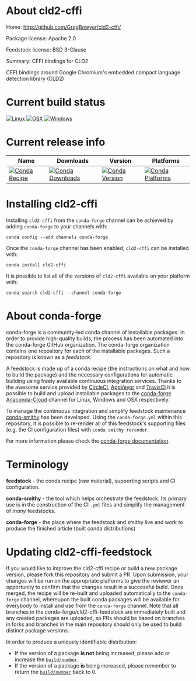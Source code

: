 About cld2-cffi
===============

Home: http://github.com/GregBowyer/cld2-cffi/

Package license: Apache 2.0

Feedstock license: BSD 3-Clause

Summary: CFFI bindings for CLD2

CFFI bindings around Google Chromium's embedded compact language detection
library (CLD2)


Current build status
====================

[![Linux](https://img.shields.io/circleci/project/github/conda-forge/cld2-cffi-feedstock/master.svg?label=Linux)](https://circleci.com/gh/conda-forge/cld2-cffi-feedstock)
[![OSX](https://img.shields.io/travis/conda-forge/cld2-cffi-feedstock/master.svg?label=macOS)](https://travis-ci.org/conda-forge/cld2-cffi-feedstock)
[![Windows](https://img.shields.io/appveyor/ci/conda-forge/cld2-cffi-feedstock/master.svg?label=Windows)](https://ci.appveyor.com/project/conda-forge/cld2-cffi-feedstock/branch/master)

Current release info
====================

| Name | Downloads | Version | Platforms |
| --- | --- | --- | --- |
| [![Conda Recipe](https://img.shields.io/badge/recipe-cld2--cffi-green.svg)](https://anaconda.org/conda-forge/cld2-cffi) | [![Conda Downloads](https://img.shields.io/conda/dn/conda-forge/cld2-cffi.svg)](https://anaconda.org/conda-forge/cld2-cffi) | [![Conda Version](https://img.shields.io/conda/vn/conda-forge/cld2-cffi.svg)](https://anaconda.org/conda-forge/cld2-cffi) | [![Conda Platforms](https://img.shields.io/conda/pn/conda-forge/cld2-cffi.svg)](https://anaconda.org/conda-forge/cld2-cffi) |

Installing cld2-cffi
====================

Installing `cld2-cffi` from the `conda-forge` channel can be achieved by adding `conda-forge` to your channels with:

```
conda config --add channels conda-forge
```

Once the `conda-forge` channel has been enabled, `cld2-cffi` can be installed with:

```
conda install cld2-cffi
```

It is possible to list all of the versions of `cld2-cffi` available on your platform with:

```
conda search cld2-cffi --channel conda-forge
```


About conda-forge
=================

conda-forge is a community-led conda channel of installable packages.
In order to provide high-quality builds, the process has been automated into the
conda-forge GitHub organization. The conda-forge organization contains one repository
for each of the installable packages. Such a repository is known as a *feedstock*.

A feedstock is made up of a conda recipe (the instructions on what and how to build
the package) and the necessary configurations for automatic building using freely
available continuous integration services. Thanks to the awesome service provided by
[CircleCI](https://circleci.com/), [AppVeyor](https://www.appveyor.com/)
and [TravisCI](https://travis-ci.org/) it is possible to build and upload installable
packages to the [conda-forge](https://anaconda.org/conda-forge)
[Anaconda-Cloud](https://anaconda.org/) channel for Linux, Windows and OSX respectively.

To manage the continuous integration and simplify feedstock maintenance
[conda-smithy](https://github.com/conda-forge/conda-smithy) has been developed.
Using the ``conda-forge.yml`` within this repository, it is possible to re-render all of
this feedstock's supporting files (e.g. the CI configuration files) with ``conda smithy rerender``.

For more information please check the [conda-forge documentation](https://conda-forge.org/docs/).

Terminology
===========

**feedstock** - the conda recipe (raw material), supporting scripts and CI configuration.

**conda-smithy** - the tool which helps orchestrate the feedstock.
                   Its primary use is in the construction of the CI ``.yml`` files
                   and simplify the management of *many* feedstocks.

**conda-forge** - the place where the feedstock and smithy live and work to
                  produce the finished article (built conda distributions)


Updating cld2-cffi-feedstock
============================

If you would like to improve the cld2-cffi recipe or build a new
package version, please fork this repository and submit a PR. Upon submission,
your changes will be run on the appropriate platforms to give the reviewer an
opportunity to confirm that the changes result in a successful build. Once
merged, the recipe will be re-built and uploaded automatically to the
`conda-forge` channel, whereupon the built conda packages will be available for
everybody to install and use from the `conda-forge` channel.
Note that all branches in the conda-forge/cld2-cffi-feedstock are
immediately built and any created packages are uploaded, so PRs should be based
on branches in forks and branches in the main repository should only be used to
build distinct package versions.

In order to produce a uniquely identifiable distribution:
 * If the version of a package **is not** being increased, please add or increase
   the [``build/number``](https://conda.io/docs/user-guide/tasks/build-packages/define-metadata.html#build-number-and-string).
 * If the version of a package **is** being increased, please remember to return
   the [``build/number``](https://conda.io/docs/user-guide/tasks/build-packages/define-metadata.html#build-number-and-string)
   back to 0.
